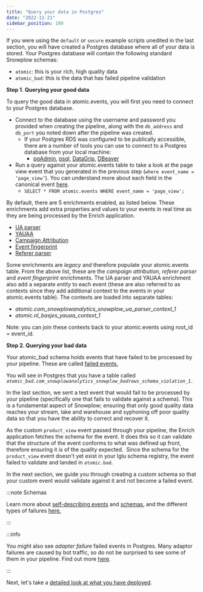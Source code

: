 ```yaml
---
title: "Query your data in Postgres"
date: "2022-11-21"
sidebar_position: 100
---
```


If you were using the `default` or `secure` example scripts unedited in the last section, you will have created a Postgres database where all of your data is stored. Your Postgres database will contain the following standard Snowplow schemas:

- `atomic`: this is your rich, high quality data
- `atomic_bad`: this is the data that has failed pipeline validation

**Step 1**. **Querying your good data**

To query the good data in atomic.events, you will first you need to connect to your Postgres database.

- Connect to the database using the username and password you provided when creating the pipeline, along with the `db_address` and `db_port` you noted down after the pipeline was created.
    - If your Postgres RDS was configured to be publically accessible, there are a number of tools you can use to connect to a Postgres database from your local machine:
        - [pgAdmin](https://www.pgadmin.org/), [psql](https://www.postgresql.org/docs/current/app-psql.html), [DataGrip](https://www.jetbrains.com/datagrip/), [DBeaver](https://dbeaver.io/)
- Run a query against your atomic.events table to take a look at the page view event that you generated in the previous step (`where event_name = ‘page_view’`). You can understand more about each field in the canonical event [here](/docs/understanding-your-pipeline/canonical-event/index.md).
    - `SELECT * FROM atomic.events WHERE event_name = 'page_view';`

By default, there are 5 enrichments enabled, as listed below. These enrichments add extra properties and values to your events in real time as they are being processed by the Enrich application.

- [UA parser](/docs/enriching-your-data/available-enrichments/ua-parser-enrichment/index.md)
- [YAUAA](/docs/enriching-your-data/available-enrichments/yauaa-enrichment/index.md) 
- [Campaign Attribution](/docs/enriching-your-data/available-enrichments/campaign-attribution-enrichment/index.md)
- [Event fingerprint](/docs/enriching-your-data/available-enrichments/event-fingerprint-enrichment/index.md) 
- [Referer parser](/docs/enriching-your-data/available-enrichments/referrer-parser-enrichment/index.md)

Some enrichments are _legacy_ and therefore populate your atomic.events table. From the above list, these are the _campaign attribution, referer parser_ and _event fingerprint_ enrichments. The UA parser and YAUAA enrichment also add a separate _entity_ to each event (these are also referred to as contexts since they add additional context to the events in your atomic.events table). The contexts are loaded into separate tables: 

- _atomic.com_snowplowanalytics_snowplow_ua_parser_context_1_
- _atomic.nl_basjes_yauaa_context_1_

Note: you can join these contexts back to your atomic.events using root_id = event_id.

**Step 2. Querying your bad data**

Your atomic_bad schema holds events that have failed to be processed by your pipeline. These are called [failed events.](/docs/managing-data-quality/failed-events/understanding-failed-events/index.md)

You will see in Postgres that you have a table called _`atomic_bad.com_snowplowanalytics_snowplow_badrows_schema_violation_1.`_

In the last section, we sent a test event that would fail to be processed by your pipeline (specifically one that fails to validate against a schema). This is a fundamental aspect of Snowplow; ensuring that only good quality data reaches your stream, lake and warehouse and syphoning off poor quality data so that you have the ability to correct and recover it. 

As the custom `product_view` event passed through your pipeline, the Enrich application fetches the schema for the event. It does this so it can validate that the structure of the event conforms to what was defined up front, therefore ensuring it is of the quality expected.  Since the schema for the `product_view` event doesn't yet exist in your Iglu schema registry, the event failed to validate and landed in `atomic.bad`.

In the next section, we guide you through creating a custom schema so that your custom event would validate against it and not become a failed event. 

:::note Schemas

Learn more about [self-describing events](/docs/understanding-tracking-design/out-of-the-box-vs-custom-events-and-entities/index.md) and [schemas](/docs/understanding-tracking-design/understanding-schemas-and-validation/index.md), and the different types of failures [here.](/docs/managing-data-quality/failed-events/understanding-failed-events/index.md)

:::

:::info

You might also see _adapter failure_ failed events in Postgres. Many adaptor failures are caused by bot traffic, so do not be surprised to see some of them in your pipeline. Find out more [here](/docs/managing-data-quality/failed-events/understanding-failed-events/index.md#adaptor-failure).

:::

Next, let's take a [detailed look at what you have deployed](/docs/getting-started-on-snowplow-open-source/quick-start-gcp/summary-of-what-you-have-deployed/gcp-and-postgres/index.md).

